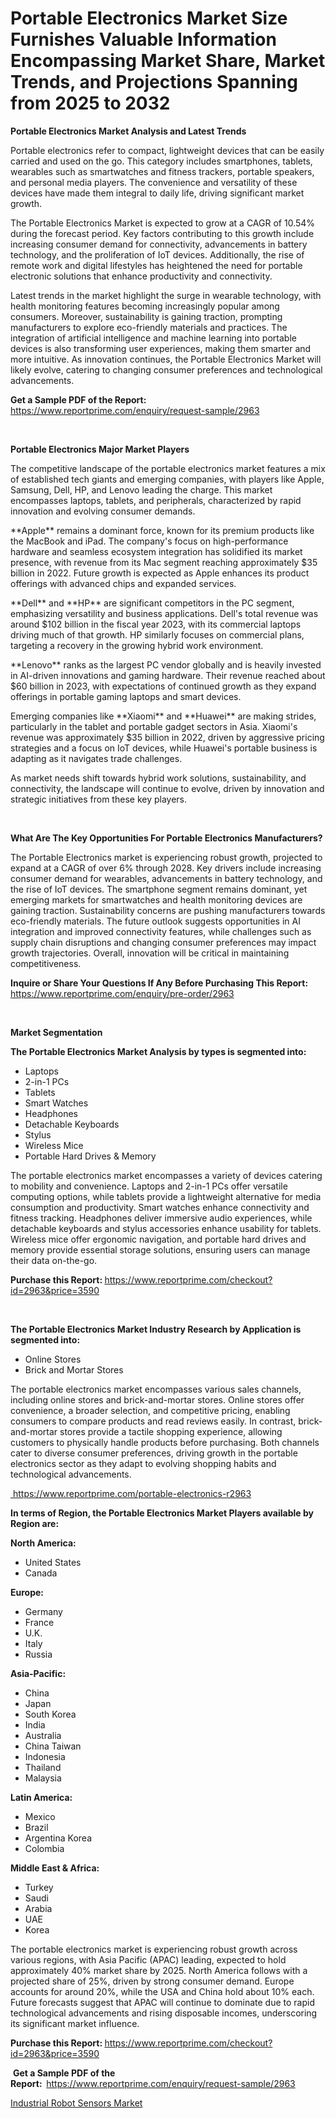 <p><h1>Portable Electronics Market Size Furnishes Valuable Information Encompassing Market Share, Market Trends, and Projections Spanning from 2025 to 2032</h1></p><p><strong>Portable Electronics Market Analysis and Latest Trends</strong></p>
<p><p>Portable electronics refer to compact, lightweight devices that can be easily carried and used on the go. This category includes smartphones, tablets, wearables such as smartwatches and fitness trackers, portable speakers, and personal media players. The convenience and versatility of these devices have made them integral to daily life, driving significant market growth.</p><p>The Portable Electronics Market is expected to grow at a CAGR of 10.54% during the forecast period. Key factors contributing to this growth include increasing consumer demand for connectivity, advancements in battery technology, and the proliferation of IoT devices. Additionally, the rise of remote work and digital lifestyles has heightened the need for portable electronic solutions that enhance productivity and connectivity.</p><p>Latest trends in the market highlight the surge in wearable technology, with health monitoring features becoming increasingly popular among consumers. Moreover, sustainability is gaining traction, prompting manufacturers to explore eco-friendly materials and practices. The integration of artificial intelligence and machine learning into portable devices is also transforming user experiences, making them smarter and more intuitive. As innovation continues, the Portable Electronics Market will likely evolve, catering to changing consumer preferences and technological advancements.</p></p>
<p><strong>Get a Sample PDF of the Report:&nbsp;</strong> <a href="https://www.reportprime.com/enquiry/request-sample/2963?utm_campaign=2199&utm_medium=2&utm_source=Github&utm_content=ia&utm_term=18032025&utm_id=portable-electronics">https://www.reportprime.com/enquiry/request-sample/2963</a></p>
<p>&nbsp;</p>
<p><strong>Portable Electronics Major Market Players</strong></p>
<p><p>The competitive landscape of the portable electronics market features a mix of established tech giants and emerging companies, with players like Apple, Samsung, Dell, HP, and Lenovo leading the charge. This market encompasses laptops, tablets, and peripherals, characterized by rapid innovation and evolving consumer demands.</p><p>**Apple** remains a dominant force, known for its premium products like the MacBook and iPad. The company's focus on high-performance hardware and seamless ecosystem integration has solidified its market presence, with revenue from its Mac segment reaching approximately $35 billion in 2022. Future growth is expected as Apple enhances its product offerings with advanced chips and expanded services.</p><p>**Dell** and **HP** are significant competitors in the PC segment, emphasizing versatility and business applications. Dell's total revenue was around $102 billion in the fiscal year 2023, with its commercial laptops driving much of that growth. HP similarly focuses on commercial plans, targeting a recovery in the growing hybrid work environment.</p><p>**Lenovo** ranks as the largest PC vendor globally and is heavily invested in AI-driven innovations and gaming hardware. Their revenue reached about $60 billion in 2023, with expectations of continued growth as they expand offerings in portable gaming laptops and smart devices.</p><p>Emerging companies like **Xiaomi** and **Huawei** are making strides, particularly in the tablet and portable gadget sectors in Asia. Xiaomi's revenue was approximately $35 billion in 2022, driven by aggressive pricing strategies and a focus on IoT devices, while Huawei's portable business is adapting as it navigates trade challenges.</p><p>As market needs shift towards hybrid work solutions, sustainability, and connectivity, the landscape will continue to evolve, driven by innovation and strategic initiatives from these key players.</p></p>
<p>&nbsp;</p>
<p><strong>What Are The Key Opportunities For Portable Electronics Manufacturers?</strong></p>
<p><p>The Portable Electronics market is experiencing robust growth, projected to expand at a CAGR of over 6% through 2028. Key drivers include increasing consumer demand for wearables, advancements in battery technology, and the rise of IoT devices. The smartphone segment remains dominant, yet emerging markets for smartwatches and health monitoring devices are gaining traction. Sustainability concerns are pushing manufacturers towards eco-friendly materials. The future outlook suggests opportunities in AI integration and improved connectivity features, while challenges such as supply chain disruptions and changing consumer preferences may impact growth trajectories. Overall, innovation will be critical in maintaining competitiveness.</p></p>
<p><strong>Inquire or Share Your Questions If Any Before Purchasing This Report:</strong> <a href="https://www.reportprime.com/enquiry/pre-order/2963?utm_campaign=2199&utm_medium=2&utm_source=Github&utm_content=ia&utm_term=18032025&utm_id=portable-electronics">https://www.reportprime.com/enquiry/pre-order/2963</a></p>
<p>&nbsp;</p>
<p><strong>Market Segmentation</strong></p>
<p><strong>The Portable Electronics Market Analysis by types is segmented into:</strong></p>
<p><ul><li>Laptops</li><li>2-in-1 PCs</li><li>Tablets</li><li>Smart Watches</li><li>Headphones</li><li>Detachable Keyboards</li><li>Stylus</li><li>Wireless Mice</li><li>Portable Hard Drives & Memory</li></ul></p>
<p><p>The portable electronics market encompasses a variety of devices catering to mobility and convenience. Laptops and 2-in-1 PCs offer versatile computing options, while tablets provide a lightweight alternative for media consumption and productivity. Smart watches enhance connectivity and fitness tracking. Headphones deliver immersive audio experiences, while detachable keyboards and stylus accessories enhance usability for tablets. Wireless mice offer ergonomic navigation, and portable hard drives and memory provide essential storage solutions, ensuring users can manage their data on-the-go.</p></p>
<p><strong>Purchase this Report:&nbsp;</strong><a href="https://www.reportprime.com/checkout?id=2963&price=3590&utm_campaign=2199&utm_medium=2&utm_source=Github&utm_content=ia&utm_term=18032025&utm_id=portable-electronics">https://www.reportprime.com/checkout?id=2963&price=3590</a></p>
<p>&nbsp;</p>
<p><strong>The Portable Electronics Market Industry Research by Application is segmented into:</strong></p>
<p><ul><li>Online Stores</li><li>Brick and Mortar Stores</li></ul></p>
<p><p>The portable electronics market encompasses various sales channels, including online stores and brick-and-mortar stores. Online stores offer convenience, a broader selection, and competitive pricing, enabling consumers to compare products and read reviews easily. In contrast, brick-and-mortar stores provide a tactile shopping experience, allowing customers to physically handle products before purchasing. Both channels cater to diverse consumer preferences, driving growth in the portable electronics sector as they adapt to evolving shopping habits and technological advancements.</p></p>
<p><a href="https://www.reportprime.com/portable-electronics-r2963?utm_campaign=2199&utm_medium=2&utm_source=Github&utm_content=ia&utm_term=18032025&utm_id=portable-electronics">&nbsp;https://www.reportprime.com/portable-electronics-r2963</a></p>
<p><strong>In terms of Region, the Portable Electronics Market Players available by Region are:</strong></p>
<p>
    <p> <strong> North America: </strong>
        <ul>
            <li>United States</li>
            <li>Canada</li>
        </ul>
        </p> 
    <p> <strong> Europe: </strong>
        <ul>
            <li>Germany</li>
            <li>France</li>
            <li>U.K.</li>
            <li>Italy</li>
            <li>Russia</li>
        </ul>
        </p> 
    <p> <strong> Asia-Pacific: </strong>
        <ul>
            <li>China</li>
            <li>Japan</li>
            <li>South Korea</li>
            <li>India</li>
            <li>Australia</li>
            <li>China Taiwan</li>
            <li>Indonesia</li>
            <li>Thailand</li>
            <li>Malaysia</li>
        </ul>
        </p> 
    <p> <strong> Latin America: </strong>
        <ul>
            <li>Mexico</li>
            <li>Brazil</li>
            <li>Argentina Korea</li>
            <li>Colombia</li>
        </ul>
        </p> 
    <p> <strong> Middle East & Africa: </strong>
        <ul>
            <li>Turkey</li>
            <li>Saudi</li>
            <li>Arabia</li>
            <li>UAE</li>
            <li>Korea</li>
        </ul>
    </p>
    </p>
<p><p>The portable electronics market is experiencing robust growth across various regions, with Asia Pacific (APAC) leading, expected to hold approximately 40% market share by 2025. North America follows with a projected share of 25%, driven by strong consumer demand. Europe accounts for around 20%, while the USA and China hold about 10% each. Future forecasts suggest that APAC will continue to dominate due to rapid technological advancements and rising disposable incomes, underscoring its significant market influence.</p></p>
<p><strong>Purchase this Report: </strong><a href="https://www.reportprime.com/checkout?id=2963&price=3590&utm_campaign=2199&utm_medium=2&utm_source=Github&utm_content=ia&utm_term=18032025&utm_id=portable-electronics">https://www.reportprime.com/checkout?id=2963&price=3590</a></p>
<p>&nbsp;<strong>Get a Sample PDF of the Report:&nbsp;&nbsp;</strong><a href="https://www.reportprime.com/enquiry/request-sample/2963?utm_campaign=2199&utm_medium=2&utm_source=Github&utm_content=ia&utm_term=18032025&utm_id=portable-electronics">https://www.reportprime.com/enquiry/request-sample/2963</a></p>
<p><strong></strong></p>
<p><p><a href="https://github.com/casalalimo40/Market-Research-Report-List-1/blob/main/industrial-robot-sensors-market.md?utm_campaign=2199&utm_medium=2&utm_source=Github&utm_content=ia&utm_term=18032025&utm_id=portable-electronics">Industrial Robot Sensors Market</a></p></p>